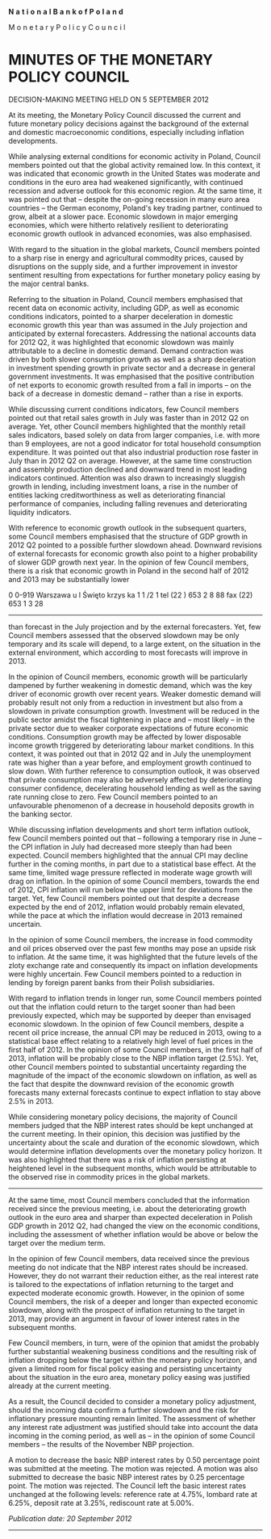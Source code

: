 **N** **a** **t** **i** **o** **n** **a** **l** **B** **a** **n** **k** **o** **f** **P** **o** **l** **a** **n** **d**

M o n e t a r y P o l i c y C o u n c i l

# MINUTES OF THE MONETARY POLICY COUNCIL
 DECISION-MAKING MEETING HELD ON 5 SEPTEMBER 2012

At its meeting, the Monetary Policy Council discussed the current and future monetary policy
decisions against the background of the external and domestic macroeconomic conditions,
especially including inflation developments.

While analysing external conditions for economic activity in Poland, Council members pointed out
that the global activity remained low. In this context, it was indicated that economic growth in the
United States was moderate and conditions in the euro area had weakened significantly, with
continued recession and adverse outlook for this economic region. At the same time, it was pointed
out that – despite the on-going recession in many euro area countries – the German economy,
Poland's key trading partner, continued to grow, albeit at a slower pace. Economic slowdown in
major emerging economies, which were hitherto relatively resilient to deteriorating economic
growth outlook in advanced economies, was also emphasised.

With regard to the situation in the global markets, Council members pointed to a sharp rise in
energy and agricultural commodity prices, caused by disruptions on the supply side, and a further
improvement in investor sentiment resulting from expectations for further monetary policy easing
by the major central banks.

Referring to the situation in Poland, Council members emphasised that recent data on economic
activity, including GDP, as well as economic conditions indicators, pointed to a sharper
deceleration in domestic economic growth this year than was assumed in the July projection and
anticipated by external forecasters. Addressing the national accounts data for 2012 Q2, it was
highlighted that economic slowdown was mainly attributable to a decline in domestic demand.
Demand contraction was driven by both slower consumption growth as well as a sharp deceleration
in investment spending growth in private sector and a decrease in general government investments.
It was emphasised that the positive contribution of net exports to economic growth resulted from a
fall in imports – on the back of a decrease in domestic demand – rather than a rise in exports.

While discussing current conditions indicators, few Council members pointed out that retail sales
growth in July was faster than in 2012 Q2 on average. Yet, other Council members highlighted that
the monthly retail sales indicators, based solely on data from larger companies, i.e. with more than 9
employees, are not a good indicator for total household consumption expenditure. It was pointed out
that also industrial production rose faster in July than in 2012 Q2 on average. However, at the same
time construction and assembly production declined and downward trend in most leading indicators
continued. Attention was also drawn to increasingly sluggish growth in lending, including
investment loans, a rise in the number of entities lacking creditworthiness as well as deteriorating
financial performance of companies, including falling revenues and deteriorating liquidity
indicators.

With reference to economic growth outlook in the subsequent quarters, some Council members
emphasised that the structure of GDP growth in 2012 Q2 pointed to a possible further slowdown
ahead. Downward revisions of external forecasts for economic growth also point to a higher
probability of slower GDP growth next year. In the opinion of few Council members, there is a risk
that economic growth in Poland in the second half of 2012 and 2013 may be substantially lower

0 0-919 Warszawa u l Święto krzys ka 1 1 /2 1 tel (22 ) 653 2 8 88 fax (22) 653 1 3 28


-----

than forecast in the July projection and by the external forecasters. Yet, few Council members
assessed that the observed slowdown may be only temporary and its scale will depend, to a large
extent, on the situation in the external environment, which according to most forecasts will improve
in 2013.

In the opinion of Council members, economic growth will be particularly dampened by further
weakening in domestic demand, which was the key driver of economic growth over recent years.
Weaker domestic demand will probably result not only from a reduction in investment but also
from a slowdown in private consumption growth. Investment will be reduced in the public sector
amidst the fiscal tightening in place and – most likely – in the private sector due to weaker
corporate expectations of future economic conditions. Consumption growth may be affected by
lower disposable income growth triggered by deteriorating labour market conditions. In this
context, it was pointed out that in 2012 Q2 and in July the unemployment rate was higher than a
year before, and employment growth continued to slow down. With further reference to
consumption outlook, it was observed that private consumption may also be adversely affected by
deteriorating consumer confidence, decelerating household lending as well as the saving rate
running close to zero. Few Council members pointed to an unfavourable phenomenon of a decrease
in household deposits growth in the banking sector.

While discussing inflation developments and short term inflation outlook, few Council members
pointed out that – following a temporary rise in June – the CPI inflation in July had decreased more
steeply than had been expected. Council members highlighted that the annual CPI may decline
further in the coming months, in part due to a statistical base effect. At the same time, limited wage
pressure reflected in moderate wage growth will drag on inflation. In the opinion of some Council
members, towards the end of 2012, CPI inflation will run below the upper limit for deviations from
the target. Yet, few Council members pointed out that despite a decrease expected by the end of
2012, inflation would probably remain elevated, while the pace at which the inflation would
decrease in 2013 remained uncertain.

In the opinion of some Council members, the increase in food commodity and oil prices observed
over the past few months may pose an upside risk to inflation. At the same time, it was highlighted
that the future levels of the zloty exchange rate and consequently its impact on inflation
developments were highly uncertain. Few Council members pointed to a reduction in lending by
foreign parent banks from their Polish subsidiaries.

With regard to inflation trends in longer run, some Council members pointed out that the inflation
could return to the target sooner than had been previously expected, which may be supported by
deeper than envisaged economic slowdown. In the opinion of few Council members, despite a
recent oil price increase, the annual CPI may be reduced in 2013, owing to a statistical base effect
relating to a relatively high level of fuel prices in the first half of 2012. In the opinion of some
Council members, in the first half of 2013, inflation will be probably close to the NBP inflation
target (2.5%). Yet, other Council members pointed to substantial uncertainty regarding the
magnitude of the impact of the economic slowdown on inflation, as well as the fact that despite the
downward revision of the economic growth forecasts many external forecasts continue to expect
inflation to stay above 2.5% in 2013.

While considering monetary policy decisions, the majority of Council members judged that the
NBP interest rates should be kept unchanged at the current meeting. In their opinion, this decision
was justified by the uncertainty about the scale and duration of the economic slowdown, which
would determine inflation developments over the monetary policy horizon. It was also highlighted
that there was a risk of inflation persisting at heightened level in the subsequent months, which
would be attributable to the observed rise in commodity prices in the global markets.


-----

At the same time, most Council members concluded that the information received since the
previous meeting, i.e. about the deteriorating growth outlook in the euro area and sharper than
expected deceleration in Polish GDP growth in 2012 Q2, had changed the view on the economic
conditions, including the assessment of whether inflation would be above or below the target over
the medium term.

In the opinion of few Council members, data received since the previous meeting do not indicate
that the NBP interest rates should be increased. However, they do not warrant their reduction either,
as the real interest rate is tailored to the expectations of inflation returning to the target and expected
moderate economic growth. However, in the opinion of some Council members, the risk of a deeper
and longer than expected economic slowdown, along with the prospect of inflation returning to the
target in 2013, may provide an argument in favour of lower interest rates in the subsequent months.

Few Council members, in turn, were of the opinion that amidst the probably further substantial
weakening business conditions and the resulting risk of inflation dropping below the target within
the monetary policy horizon, and given a limited room for fiscal policy easing and persisting
uncertainty about the situation in the euro area, monetary policy easing was justified already at the
current meeting.

As a result, the Council decided to consider a monetary policy adjustment, should the incoming data
confirm a further slowdown and the risk for inflationary pressure mounting remain limited. The
assessment of whether any interest rate adjustment was justified should take into account the data
incoming in the coming period, as well as – in the opinion of some Council members – the results
of the November NBP projection.

A motion to decrease the basic NBP interest rates by 0.50 percentage point was submitted at the
meeting. The motion was rejected. A motion was also submitted to decrease the basic NBP interest
rates by 0.25 percentage point. The motion was rejected. The Council left the basic interest rates
unchanged at the following levels: reference rate at 4.75%, lombard rate at 6.25%, deposit rate at
3.25%, rediscount rate at 5.00%.

_Publication date: 20 September 2012_


-----

